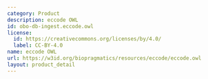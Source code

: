 ```yaml
---
category: Product
description: eccode OWL
id: obo-db-ingest.eccode.owl
license:
  id: https://creativecommons.org/licenses/by/4.0/
  label: CC-BY-4.0
name: eccode OWL
url: https://w3id.org/biopragmatics/resources/eccode/eccode.owl
layout: product_detail
---
```


